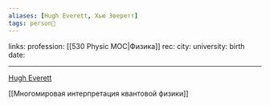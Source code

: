 ```yaml
---
aliases: [Hugh Everett, Хью Эверетт]
tags: person👤
---
```

links:
profession: [[530 Physic MOC|Физика]]
rec:
city: 
university: 
birth date: 

--- 

[Hugh Everett](https://www.goodreads.com/author/show/5855580.Hugh_Everett?from_search=true&from_srp=true)

[[Многомировая интерпретация квантовой физики]]